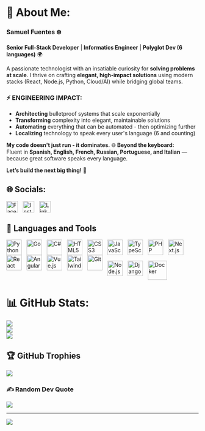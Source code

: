 
# 💫 About Me:

### **Samuel Fuentes** ❄️  
**Senior Full-Stack Developer** | **Informatics Engineer** | **Polyglot Dev (6 languages)** 🌍  

A passionate technologist with an insatiable curiosity for **solving problems at scale**. I thrive on crafting **elegant, high-impact solutions** using modern stacks (React, Node.js, Python, Cloud/AI) while bridging global teams.  

### ⚡ ENGINEERING IMPACT:
- **Architecting** bulletproof systems that scale exponentially 
- **Transforming** complexity into elegant, maintainable solutions
- **Automating** everything that can be automated - then optimizing further
- **Localizing** technology to speak every user's language (6 and counting)

**My code doesn't just run - it dominates.**
🌐 **Beyond the keyboard:**  
Fluent in **Spanish, English, French, Russian, Portuguese, and Italian** — because great software speaks every language.  

**Let’s build the next big thing!** 🚀 
<br/>

## 🌐 Socials:

[<img align="left" src="https://cdn.jsdelivr.net/gh/devicons/devicon@latest/icons/facebook/facebook-original.svg" alt="Facebook" width="30" height="30" style="padding-right:10px;"/>](https://www.facebook.com/samuelgenius1034?mibextid=ZbWKwL)
[<img align="left" src="https://cdn.iconscout.com/icon/free/png-512/free-instagram-logo-icon-download-in-svg-png-gif-file-formats--social-media-pack-logos-icons-1583142.png?f=webp&w=256" alt="Instagram" width="30" height="30" style="padding-right:10px;"/>](https://instagram.com/samuelgenius1034?igshid=MzNlNGNkZWQ4Mg==)
[<img align="left" src="https://cdn.jsdelivr.net/gh/devicons/devicon/icons/linkedin/linkedin-original.svg" alt="LinkedIn" width="30" height="30" style="padding-right:10px;"/>](https://www.linkedin.com/in/samuelgenius/)
<br clear="both"/>



## 🧰 Languages and Tools

<img align="left" src="https://cdn.jsdelivr.net/gh/devicons/devicon/icons/python/python-original.svg" alt="Python" width="40" height="40" style="padding-right:10px;"/>
<img align="left" src="https://cdn.jsdelivr.net/gh/devicons/devicon/icons/go/go-original.svg" alt="Go" width="40" height="40" style="padding-right:10px;"/>
<img align="left" src="https://cdn.jsdelivr.net/gh/devicons/devicon/icons/csharp/csharp-original.svg" alt="C#" width="40" height="40" style="padding-right:10px;"/>
<img align="left" src="https://cdn.jsdelivr.net/gh/devicons/devicon/icons/html5/html5-original.svg" alt="HTML5" width="40" height="40" style="padding-right:10px;"/>
<img align="left" src="https://cdn.jsdelivr.net/gh/devicons/devicon/icons/css3/css3-original.svg" alt="CSS3" width="40" height="40" style="padding-right:10px;"/>
<img align="left" src="https://cdn.jsdelivr.net/gh/devicons/devicon/icons/javascript/javascript-original.svg" alt="JavaScript" width="40" height="40" style="padding-right:10px;"/>
<img align="left" src="https://cdn.jsdelivr.net/gh/devicons/devicon/icons/typescript/typescript-original.svg" alt="TypeScript" width="40" height="40" style="padding-right:10px;"/>
<img align="left" src="https://cdn.jsdelivr.net/gh/devicons/devicon/icons/php/php-original.svg" alt="PHP" width="40" height="40" style="padding-right:10px;"/>
<img align="left" src="https://cdn.jsdelivr.net/gh/devicons/devicon/icons/nextjs/nextjs-original.svg" alt="Next.js" width="40" height="40" style="padding-right:10px;"/>
<img align="left" src="https://cdn.jsdelivr.net/gh/devicons/devicon/icons/react/react-original.svg" alt="React" width="40" height="40" style="padding-right:10px;"/>
<img align="left" src="https://cdn.jsdelivr.net/gh/devicons/devicon/icons/angularjs/angularjs-original.svg" alt="Angular" width="40" height="40" style="padding-right:10px;"/>
<img align="left" src="https://cdn.jsdelivr.net/gh/devicons/devicon/icons/vuejs/vuejs-original.svg" alt="Vue.js" width="40" height="40" style="padding-right:10px;"/>
<img align="left" src="https://cdn.jsdelivr.net/gh/devicons/devicon@latest/icons/tailwindcss/tailwindcss-original.svg" alt="Tailwind" width="40" height="40" style="padding-right:10px;"/>
<img align="left" src="https://cdn.jsdelivr.net/gh/devicons/devicon@latest/icons/git/git-original.svg" alt="Git" width="40" height="40" style="padding-right:10px;"/>
<img align="left" src="https://cdn.jsdelivr.net/gh/devicons/devicon/icons/nodejs/nodejs-original.svg" alt="Node.js" width="40" height="40" style="padding-right:10px; margin-top: 15px;"/>
<img align="left" src="https://cdn.jsdelivr.net/gh/devicons/devicon/icons/django/django-plain.svg" alt="Django" width="40" height="40" style="padding-right:10px; margin-top: 15px;"/>
<img align="left" src="https://cdn.jsdelivr.net/gh/devicons/devicon@latest/icons/docker/docker-original.svg" alt="Docker" width="50" height="50" style="padding-right:10px; margin-top: 15px;"/>

<br/>
          

<br clear="both"/>

# 📊 GitHub Stats:
![](https://github-readme-stats.vercel.app/api?username=samuel1034&theme=radical&hide_border=true&include_all_commits=true&count_private=true&cache_seconds=0)<br/>
![](https://github-readme-streak-stats.herokuapp.com/?user=samuel1034&theme=radical&hide_border=true&cache_seconds=0)<br/>
![](https://github-readme-stats.vercel.app/api/top-langs/?username=samuel1034&theme=radical&hide_border=true&include_all_commits=true&count_private=true&layout=compact&cache_seconds=0)<br/>




## 🏆 GitHub Trophies
![](https://github-profile-trophy.vercel.app/?username=samuel1034&theme=radical&no-frame=false&no-bg=true&margin-w=4)

### ✍️ Random Dev Quote
![](https://quotes-github-readme.vercel.app/api?type=horizontal&theme=radical)

---
[![](https://visitcount.itsvg.in/api?id=samuel1034&icon=0&color=0)](https://visitcount.itsvg.in)

<!-- Proudly created with GPRM ( https://gprm.itsvg.in ) -->

<!--
**samuel1034/samuel1034** is a ✨ _special_ ✨ repository because its `README.md` (this file) appears on your GitHub profile.

Here are some ideas to get you started:

- 🔭 I’m currently working on ...
- 🌱 I’m currently learning ...
- 👯 I’m looking to collaborate on ...
- 🤔 I’m looking for help with ...
- 💬 Ask me about ...
- 📫 How to reach me: ...
- 😄 Pronouns: ...
- ⚡ Fun fact: ...
-->
